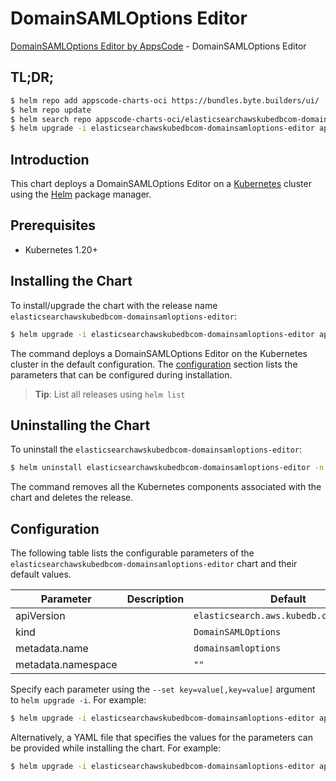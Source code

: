 # DomainSAMLOptions Editor

[DomainSAMLOptions Editor by AppsCode](https://appscode.com) - DomainSAMLOptions Editor

## TL;DR;

```bash
$ helm repo add appscode-charts-oci https://bundles.byte.builders/ui/
$ helm repo update
$ helm search repo appscode-charts-oci/elasticsearchawskubedbcom-domainsamloptions-editor --version=v0.5.0
$ helm upgrade -i elasticsearchawskubedbcom-domainsamloptions-editor appscode-charts-oci/elasticsearchawskubedbcom-domainsamloptions-editor -n default --create-namespace --version=v0.5.0
```

## Introduction

This chart deploys a DomainSAMLOptions Editor on a [Kubernetes](http://kubernetes.io) cluster using the [Helm](https://helm.sh) package manager.

## Prerequisites

- Kubernetes 1.20+

## Installing the Chart

To install/upgrade the chart with the release name `elasticsearchawskubedbcom-domainsamloptions-editor`:

```bash
$ helm upgrade -i elasticsearchawskubedbcom-domainsamloptions-editor appscode-charts-oci/elasticsearchawskubedbcom-domainsamloptions-editor -n default --create-namespace --version=v0.5.0
```

The command deploys a DomainSAMLOptions Editor on the Kubernetes cluster in the default configuration. The [configuration](#configuration) section lists the parameters that can be configured during installation.

> **Tip**: List all releases using `helm list`

## Uninstalling the Chart

To uninstall the `elasticsearchawskubedbcom-domainsamloptions-editor`:

```bash
$ helm uninstall elasticsearchawskubedbcom-domainsamloptions-editor -n default
```

The command removes all the Kubernetes components associated with the chart and deletes the release.

## Configuration

The following table lists the configurable parameters of the `elasticsearchawskubedbcom-domainsamloptions-editor` chart and their default values.

|     Parameter      | Description |                      Default                       |
|--------------------|-------------|----------------------------------------------------|
| apiVersion         |             | <code>elasticsearch.aws.kubedb.com/v1alpha1</code> |
| kind               |             | <code>DomainSAMLOptions</code>                     |
| metadata.name      |             | <code>domainsamloptions</code>                     |
| metadata.namespace |             | <code>""</code>                                    |


Specify each parameter using the `--set key=value[,key=value]` argument to `helm upgrade -i`. For example:

```bash
$ helm upgrade -i elasticsearchawskubedbcom-domainsamloptions-editor appscode-charts-oci/elasticsearchawskubedbcom-domainsamloptions-editor -n default --create-namespace --version=v0.5.0 --set apiVersion=elasticsearch.aws.kubedb.com/v1alpha1
```

Alternatively, a YAML file that specifies the values for the parameters can be provided while
installing the chart. For example:

```bash
$ helm upgrade -i elasticsearchawskubedbcom-domainsamloptions-editor appscode-charts-oci/elasticsearchawskubedbcom-domainsamloptions-editor -n default --create-namespace --version=v0.5.0 --values values.yaml
```
